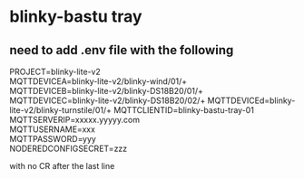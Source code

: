 # blinky-bastu tray
## need to add .env file with the following
PROJECT=blinky-lite-v2   
MQTTDEVICEA=blinky-lite-v2/blinky-wind/01/+  
MQTTDEVICEB=blinky-lite-v2/blinky-DS18B20/01/+   
MQTTDEVICEC=blinky-lite-v2/blinky-DS18B20/02/+ 
MQTTDEVICEd=blinky-lite-v2/blinky-turnstile/01/+
MQTTCLIENTID=blinky-bastu-tray-01  
MQTTSERVERIP=xxxxx.yyyyy.com  
MQTTUSERNAME=xxx  
MQTTPASSWORD=yyy  
NODEREDCONFIGSECRET=zzz  

with no CR after the last line

